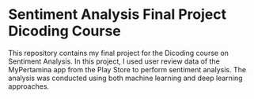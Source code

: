 # Sentiment Analysis Final Project Dicoding Course
This repository contains my final project for the Dicoding course on Sentiment Analysis. In this project, I used user review data of the MyPertamina app from the Play Store to perform sentiment analysis. The analysis was conducted using both machine learning and deep learning approaches.
